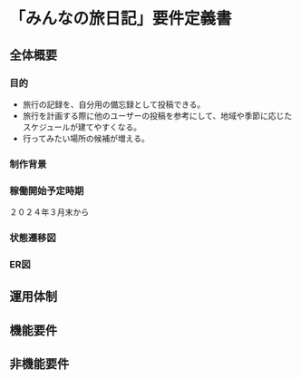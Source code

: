 # 「みんなの旅日記」要件定義書

## 全体概要

### 目的
* 旅行の記録を、自分用の備忘録として投稿できる。
* 旅行を計画する際に他のユーザーの投稿を参考にして、地域や季節に応じたスケジュールが建てやすくなる。
* 行ってみたい場所の候補が増える。

### 制作背景


### 稼働開始予定時期
２０２４年３月末から

### 状態遷移図

### ER図

## 運用体制

## 機能要件

## 非機能要件